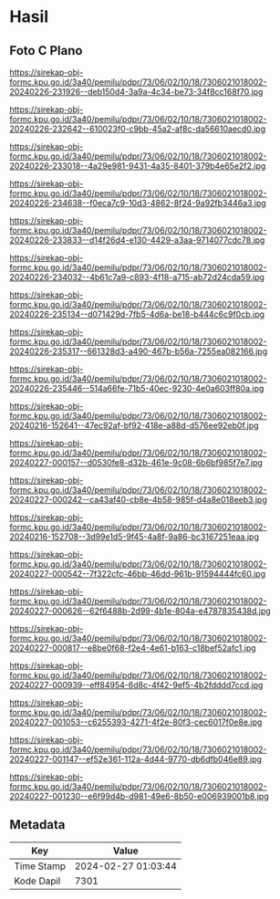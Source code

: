 # Hasil

## Foto C Plano

https://sirekap-obj-formc.kpu.go.id/3a40/pemilu/pdpr/73/06/02/10/18/7306021018002-20240226-231926--deb150d4-3a9a-4c34-be73-34f8cc168f70.jpg

https://sirekap-obj-formc.kpu.go.id/3a40/pemilu/pdpr/73/06/02/10/18/7306021018002-20240226-232642--610023f0-c9bb-45a2-af8c-da56610aecd0.jpg

https://sirekap-obj-formc.kpu.go.id/3a40/pemilu/pdpr/73/06/02/10/18/7306021018002-20240226-233018--4a29e981-9431-4a35-8401-379b4e65e2f2.jpg

https://sirekap-obj-formc.kpu.go.id/3a40/pemilu/pdpr/73/06/02/10/18/7306021018002-20240226-234638--f0eca7c9-10d3-4862-8f24-9a92fb3446a3.jpg

https://sirekap-obj-formc.kpu.go.id/3a40/pemilu/pdpr/73/06/02/10/18/7306021018002-20240226-233833--d14f26d4-e130-4429-a3aa-9714077cdc78.jpg

https://sirekap-obj-formc.kpu.go.id/3a40/pemilu/pdpr/73/06/02/10/18/7306021018002-20240226-234032--4b61c7a9-c893-4f18-a715-ab72d24cda59.jpg

https://sirekap-obj-formc.kpu.go.id/3a40/pemilu/pdpr/73/06/02/10/18/7306021018002-20240226-235134--d071429d-7fb5-4d6a-be18-b444c6c9f0cb.jpg

https://sirekap-obj-formc.kpu.go.id/3a40/pemilu/pdpr/73/06/02/10/18/7306021018002-20240226-235317--661328d3-a490-467b-b56a-7255ea082166.jpg

https://sirekap-obj-formc.kpu.go.id/3a40/pemilu/pdpr/73/06/02/10/18/7306021018002-20240226-235446--514a66fe-71b5-40ec-9230-4e0a603ff80a.jpg

https://sirekap-obj-formc.kpu.go.id/3a40/pemilu/pdpr/73/06/02/10/18/7306021018002-20240216-152641--47ec92af-bf92-418e-a88d-d576ee92eb0f.jpg

https://sirekap-obj-formc.kpu.go.id/3a40/pemilu/pdpr/73/06/02/10/18/7306021018002-20240227-000157--d0530fe8-d32b-461e-9c08-6b6bf985f7e7.jpg

https://sirekap-obj-formc.kpu.go.id/3a40/pemilu/pdpr/73/06/02/10/18/7306021018002-20240227-000242--ca43af40-cb8e-4b58-985f-d4a8e018eeb3.jpg

https://sirekap-obj-formc.kpu.go.id/3a40/pemilu/pdpr/73/06/02/10/18/7306021018002-20240216-152708--3d99e1d5-9f45-4a8f-9a86-bc3167251eaa.jpg

https://sirekap-obj-formc.kpu.go.id/3a40/pemilu/pdpr/73/06/02/10/18/7306021018002-20240227-000542--7f322cfc-46bb-46dd-961b-91594444fc60.jpg

https://sirekap-obj-formc.kpu.go.id/3a40/pemilu/pdpr/73/06/02/10/18/7306021018002-20240227-000626--62f6488b-2d99-4b1e-804a-e4787835438d.jpg

https://sirekap-obj-formc.kpu.go.id/3a40/pemilu/pdpr/73/06/02/10/18/7306021018002-20240227-000817--e8be0f68-f2e4-4e61-b163-c18bef52afc1.jpg

https://sirekap-obj-formc.kpu.go.id/3a40/pemilu/pdpr/73/06/02/10/18/7306021018002-20240227-000939--eff84954-6d8c-4f42-9ef5-4b2fdddd7ccd.jpg

https://sirekap-obj-formc.kpu.go.id/3a40/pemilu/pdpr/73/06/02/10/18/7306021018002-20240227-001053--c6255393-4271-4f2e-80f3-cec6017f0e8e.jpg

https://sirekap-obj-formc.kpu.go.id/3a40/pemilu/pdpr/73/06/02/10/18/7306021018002-20240227-001147--ef52e361-112a-4d44-9770-db6dfb046e89.jpg

https://sirekap-obj-formc.kpu.go.id/3a40/pemilu/pdpr/73/06/02/10/18/7306021018002-20240227-001230--e6f99d4b-d981-49e6-8b50-e006939001b8.jpg


## Metadata

| Key        | Value               |
| ---------- | ------------------- |
| Time Stamp | 2024-02-27 01:03:44 |
| Kode Dapil | 7301                |



